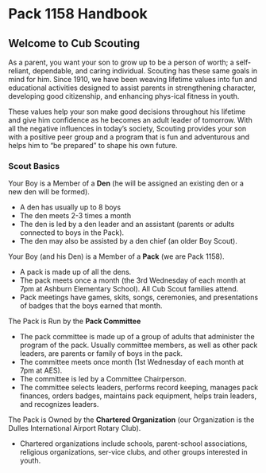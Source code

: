 # Pack 1158 Handbook

## Welcome to Cub Scouting

As a parent, you want your son to grow up to be a person of worth; a
self-reliant, dependable, and caring individual. Scouting has these same goals
in mind for him. Since 1910, we have been weaving lifetime values into fun and
educational activities designed to assist parents in strengthening character,
developing good citizenship, and enhancing phys-ical fitness in youth.

These values help your son make good decisions throughout his lifetime and give
him confidence as he becomes an adult leader of tomorrow. With all the negative
influences in today’s society, Scouting provides your son with a positive peer
group and a program that is fun and adventurous and helps him to “be prepared”
to shape his own future.

### Scout Basics

Your Boy is a Member of a **Den** (he will be assigned an existing den or a new
den will be formed).

- A den has usually up to 8 boys
- The den meets 2-3 times a month
- The den is led by a den leader and an assistant (parents or adults connected
  to boys in the Pack).
- The den may also be assisted by a den chief (an older Boy Scout).

Your Boy (and his Den) is a Member of a **Pack** (we are Pack 1158).

- A pack is made up of all the dens.
- The pack meets once a month (the 3rd Wednesday of each month at 7pm at
  Ashburn Elementary School). All Cub Scout families attend.
- Pack meetings have games, skits, songs, ceremonies, and presentations of
  badges that the boys earned that month.

The Pack is Run by the **Pack Committee** 

- The pack committee is made up of a group of adults that administer the
  program of the pack. Usually committee members, as well as other pack
  leaders, are parents or family of boys in the pack.
- The committee meets once month (1st Wednesday of each month at 7pm at AES).
- The committee is led by a Committee Chairperson.
- The committee selects leaders, performs record keeping, manages pack
  finances, orders badges, maintains pack equipment, helps train leaders, and
  recognizes leaders.

The Pack is Owned by the **Chartered Organization** (our Organization is the
Dulles International Airport Rotary Club).

- Chartered organizations include schools, parent-school associations,
  religious organizations, ser-vice clubs, and other groups interested in
  youth.


